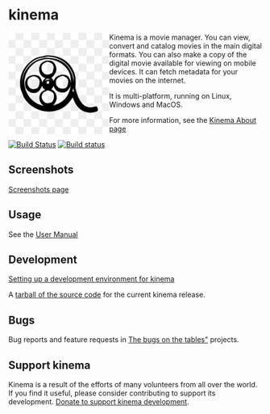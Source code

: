 # kinema

<img align="left" src="resources/images/kinema.png?raw=true" height="200" width="200"/>

Kinema is a movie manager. You can view, convert and catalog movies in the main digital formats. 
You can also make a copy of the digital movie available for viewing on mobile devices. 
It can fetch metadata for your movies on the internet. 

It is multi-platform, running on Linux, Windows and MacOS.

For more information, see the [Kinema About page](https://elizeux.github.io/kinema/)


[![Build Status](https://api.travis-ci.org/kovidgoyal/calibre.svg)](https://travis-ci.org/kovidgoyal/calibre)
[![Build status](https://ci.appveyor.com/api/projects/status/v3nkfq0t3pse8lep?svg=true&passingText=windows%20OK&failingText=windows%20KO)](https://ci.appveyor.com/project/kovidgoyal/calibre)  

## Screenshots  

[Screenshots page](https://calibre-ebook.com/demo)

## Usage

See the [User Manual](https://manual.calibre-ebook.com)

## Development

[Setting up a development environment for kinema](https://elizeux.github.io/kinema/)

A [tarball of the source code](https://elizeux.github.io/kinema/) for the 
current kinema release.

## Bugs

Bug reports and feature requests in [The bugs on the tables"](https://github.com/ElizeuX/kinema/projects/3) projects.

## Support kinema

Kinema is a result of the efforts of many volunteers from all over the world.
If you find it useful, please consider contributing to support its development.
[Donate to support kinema development](https://elizeux.github.io/kinema/).

